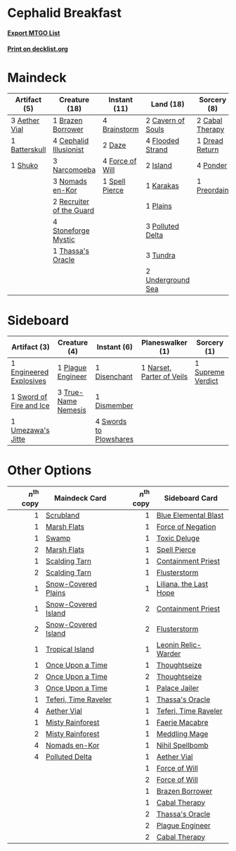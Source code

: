 # Cephalid Breakfast

#### [Export MTGO List](../collection/Cephalid%20Breakfast/Cephalid%20Breakfast.txt)
#### [Print on decklist.org](http://decklist.org/?deckmain=3%09Aether%20Vial%0A1%09Batterskull%0A4%09Brainstorm%0A1%09Brazen%20Borrower%0A2%09Cabal%20Therapy%0A2%09Cavern%20of%20Souls%0A4%09Cephalid%20Illusionist%0A2%09Daze%0A1%09Dread%20Return%0A4%09Flooded%20Strand%0A4%09Force%20of%20Will%0A2%09Island%0A1%09Karakas%0A3%09Narcomoeba%0A3%09Nomads%20en-Kor%0A1%09Plains%0A3%09Polluted%20Delta%0A4%09Ponder%0A1%09Preordain%0A2%09Recruiter%20of%20the%20Guard%0A1%09Shuko%0A1%09Spell%20Pierce%0A4%09Stoneforge%20Mystic%0A1%09Thassa's%20Oracle%0A3%09Tundra%0A2%09Underground%20Sea&deckside=1%09Disenchant%0A1%09Dismember%0A1%09Engineered%20Explosives%0A1%09Narset,%20Parter%20of%20Veils%0A1%09Plague%20Engineer%0A1%09Supreme%20Verdict%0A1%09Sword%20of%20Fire%20and%20Ice%0A4%09Swords%20to%20Plowshares%0A3%09True-Name%20Nemesis%0A1%09Umezawa's%20Jitte)
# Maindeck

|                                      Artifact (5)                                      |                                           Creature (18)                                           |                                      Instant (11)                                       |                                         Land (18)                                          |                                       Sorcery (8)                                        |
|----------------------------------------------------------------------------------------|---------------------------------------------------------------------------------------------------|-----------------------------------------------------------------------------------------|--------------------------------------------------------------------------------------------|------------------------------------------------------------------------------------------|
|3 [Aether Vial](http://gatherer.wizards.com/Pages/Card/Details.aspx?multiverseid=48146) |1 [Brazen Borrower](http://gatherer.wizards.com/Pages/Card/Details.aspx?multiverseid=473001)       |4 [Brainstorm](http://gatherer.wizards.com/Pages/Card/Details.aspx?multiverseid=3897)    |2 [Cavern of Souls](http://gatherer.wizards.com/Pages/Card/Details.aspx?multiverseid=278058)|2 [Cabal Therapy](http://gatherer.wizards.com/Pages/Card/Details.aspx?multiverseid=413625)|
|1 [Batterskull](http://gatherer.wizards.com/Pages/Card/Details.aspx?multiverseid=233055)|4 [Cephalid Illusionist](http://gatherer.wizards.com/Pages/Card/Details.aspx?multiverseid=34776)   |2 [Daze](http://gatherer.wizards.com/Pages/Card/Details.aspx?multiverseid=189255)        |4 [Flooded Strand](http://gatherer.wizards.com/Pages/Card/Details.aspx?multiverseid=405098) |1 [Dread Return](http://gatherer.wizards.com/Pages/Card/Details.aspx?multiverseid=389491) |
|1 [Shuko](http://gatherer.wizards.com/Pages/Card/Details.aspx?multiverseid=74415)       |3 [Narcomoeba](http://gatherer.wizards.com/Pages/Card/Details.aspx?multiverseid=136140)            |4 [Force of Will](http://gatherer.wizards.com/Pages/Card/Details.aspx?multiverseid=3107) |2 [Island](http://gatherer.wizards.com/Pages/Card/Details.aspx?multiverseid=439857)         |4 [Ponder](http://gatherer.wizards.com/Pages/Card/Details.aspx?multiverseid=451051)       |
|                                                                                        |3 [Nomads en-Kor](http://gatherer.wizards.com/Pages/Card/Details.aspx?multiverseid=5196)           |1 [Spell Pierce](http://gatherer.wizards.com/Pages/Card/Details.aspx?multiverseid=425876)|1 [Karakas](http://gatherer.wizards.com/Pages/Card/Details.aspx?multiverseid=413782)        |1 [Preordain](http://gatherer.wizards.com/Pages/Card/Details.aspx?multiverseid=405347)    |
|                                                                                        |2 [Recruiter of the Guard](http://gatherer.wizards.com/Pages/Card/Details.aspx?multiverseid=416779)|                                                                                         |1 [Plains](http://gatherer.wizards.com/Pages/Card/Details.aspx?multiverseid=439856)         |                                                                                          |
|                                                                                        |4 [Stoneforge Mystic](http://gatherer.wizards.com/Pages/Card/Details.aspx?multiverseid=198383)     |                                                                                         |3 [Polluted Delta](http://gatherer.wizards.com/Pages/Card/Details.aspx?multiverseid=405104) |                                                                                          |
|                                                                                        |1 [Thassa's Oracle](http://gatherer.wizards.com/Pages/Card/Details.aspx?multiverseid=476324)       |                                                                                         |3 [Tundra](http://gatherer.wizards.com/Pages/Card/Details.aspx?multiverseid=885)            |                                                                                          |
|                                                                                        |                                                                                                   |                                                                                         |2 [Underground Sea](http://gatherer.wizards.com/Pages/Card/Details.aspx?multiverseid=886)   |                                                                                          |


# Sideboard

|                                          Artifact (3)                                           |                                         Creature (4)                                         |                                         Instant (6)                                          |                                          Planeswalker (1)                                          |                                        Sorcery (1)                                         |
|-------------------------------------------------------------------------------------------------|----------------------------------------------------------------------------------------------|----------------------------------------------------------------------------------------------|----------------------------------------------------------------------------------------------------|--------------------------------------------------------------------------------------------|
|1 [Engineered Explosives](http://gatherer.wizards.com/Pages/Card/Details.aspx?multiverseid=50139)|1 [Plague Engineer](http://gatherer.wizards.com/Pages/Card/Details.aspx?multiverseid=464049)  |1 [Disenchant](http://gatherer.wizards.com/Pages/Card/Details.aspx?multiverseid=847)          |1 [Narset, Parter of Veils](http://gatherer.wizards.com/Pages/Card/Details.aspx?multiverseid=460988)|1 [Supreme Verdict](http://gatherer.wizards.com/Pages/Card/Details.aspx?multiverseid=438776)|
|1 [Sword of Fire and Ice](http://gatherer.wizards.com/Pages/Card/Details.aspx?multiverseid=46429)|3 [True-Name Nemesis](http://gatherer.wizards.com/Pages/Card/Details.aspx?multiverseid=446104)|1 [Dismember](http://gatherer.wizards.com/Pages/Card/Details.aspx?multiverseid=382182)        |                                                                                                    |                                                                                            |
|1 [Umezawa's Jitte](http://gatherer.wizards.com/Pages/Card/Details.aspx?multiverseid=81979)      |                                                                                              |4 [Swords to Plowshares](http://gatherer.wizards.com/Pages/Card/Details.aspx?multiverseid=869)|                                                                                                    |                                                                                            |


# Other Options

|*n*<sup>th</sup> copy|                                         Maindeck Card                                         |*n*<sup>th</sup> copy|                                         Sideboard Card                                          |
|--------------------:|-----------------------------------------------------------------------------------------------|--------------------:|-------------------------------------------------------------------------------------------------|
|                    1|[Scrubland](http://gatherer.wizards.com/Pages/Card/Details.aspx?multiverseid=882)              |                    1|[Blue Elemental Blast](http://gatherer.wizards.com/Pages/Card/Details.aspx?multiverseid=694)     |
|                    1|[Marsh Flats](http://gatherer.wizards.com/Pages/Card/Details.aspx?multiverseid=405101)         |                    1|[Force of Negation](http://gatherer.wizards.com/Pages/Card/Details.aspx?multiverseid=464001)     |
|                    1|[Swamp](http://gatherer.wizards.com/Pages/Card/Details.aspx?multiverseid=439858)               |                    1|[Toxic Deluge](http://gatherer.wizards.com/Pages/Card/Details.aspx?multiverseid=376559)          |
|                    2|[Marsh Flats](http://gatherer.wizards.com/Pages/Card/Details.aspx?multiverseid=405101)         |                    1|[Spell Pierce](http://gatherer.wizards.com/Pages/Card/Details.aspx?multiverseid=425876)          |
|                    1|[Scalding Tarn](http://gatherer.wizards.com/Pages/Card/Details.aspx?multiverseid=405107)       |                    1|[Containment Priest](http://gatherer.wizards.com/Pages/Card/Details.aspx?multiverseid=389470)    |
|                    2|[Scalding Tarn](http://gatherer.wizards.com/Pages/Card/Details.aspx?multiverseid=405107)       |                    1|[Flusterstorm](http://gatherer.wizards.com/Pages/Card/Details.aspx?multiverseid=228255)          |
|                    1|[Snow-Covered Plains](http://gatherer.wizards.com/Pages/Card/Details.aspx?multiverseid=121267) |                    1|[Liliana, the Last Hope](http://gatherer.wizards.com/Pages/Card/Details.aspx?multiverseid=414388)|
|                    1|[Snow-Covered Island](http://gatherer.wizards.com/Pages/Card/Details.aspx?multiverseid=121130) |                    2|[Containment Priest](http://gatherer.wizards.com/Pages/Card/Details.aspx?multiverseid=389470)    |
|                    2|[Snow-Covered Island](http://gatherer.wizards.com/Pages/Card/Details.aspx?multiverseid=121130) |                    2|[Flusterstorm](http://gatherer.wizards.com/Pages/Card/Details.aspx?multiverseid=228255)          |
|                    1|[Tropical Island](http://gatherer.wizards.com/Pages/Card/Details.aspx?multiverseid=884)        |                    1|[Leonin Relic-Warder](http://gatherer.wizards.com/Pages/Card/Details.aspx?multiverseid=432997)   |
|                    1|[Once Upon a Time](http://gatherer.wizards.com/Pages/Card/Details.aspx?multiverseid=473131)    |                    1|[Thoughtseize](http://gatherer.wizards.com/Pages/Card/Details.aspx?multiverseid=438676)          |
|                    2|[Once Upon a Time](http://gatherer.wizards.com/Pages/Card/Details.aspx?multiverseid=473131)    |                    2|[Thoughtseize](http://gatherer.wizards.com/Pages/Card/Details.aspx?multiverseid=438676)          |
|                    3|[Once Upon a Time](http://gatherer.wizards.com/Pages/Card/Details.aspx?multiverseid=473131)    |                    1|[Palace Jailer](http://gatherer.wizards.com/Pages/Card/Details.aspx?multiverseid=416775)         |
|                    1|[Teferi, Time Raveler](http://gatherer.wizards.com/Pages/Card/Details.aspx?multiverseid=461148)|                    1|[Thassa's Oracle](http://gatherer.wizards.com/Pages/Card/Details.aspx?multiverseid=476324)       |
|                    4|[Aether Vial](http://gatherer.wizards.com/Pages/Card/Details.aspx?multiverseid=48146)          |                    1|[Teferi, Time Raveler](http://gatherer.wizards.com/Pages/Card/Details.aspx?multiverseid=461148)  |
|                    1|[Misty Rainforest](http://gatherer.wizards.com/Pages/Card/Details.aspx?multiverseid=405102)    |                    1|[Faerie Macabre](http://gatherer.wizards.com/Pages/Card/Details.aspx?multiverseid=201822)        |
|                    2|[Misty Rainforest](http://gatherer.wizards.com/Pages/Card/Details.aspx?multiverseid=405102)    |                    1|[Meddling Mage](http://gatherer.wizards.com/Pages/Card/Details.aspx?multiverseid=179547)         |
|                    4|[Nomads en-Kor](http://gatherer.wizards.com/Pages/Card/Details.aspx?multiverseid=5196)         |                    1|[Nihil Spellbomb](http://gatherer.wizards.com/Pages/Card/Details.aspx?multiverseid=442215)       |
|                    4|[Polluted Delta](http://gatherer.wizards.com/Pages/Card/Details.aspx?multiverseid=405104)      |                    1|[Aether Vial](http://gatherer.wizards.com/Pages/Card/Details.aspx?multiverseid=48146)            |
|                     |                                                                                               |                    1|[Force of Will](http://gatherer.wizards.com/Pages/Card/Details.aspx?multiverseid=3107)           |
|                     |                                                                                               |                    2|[Force of Will](http://gatherer.wizards.com/Pages/Card/Details.aspx?multiverseid=3107)           |
|                     |                                                                                               |                    1|[Brazen Borrower](http://gatherer.wizards.com/Pages/Card/Details.aspx?multiverseid=473001)       |
|                     |                                                                                               |                    1|[Cabal Therapy](http://gatherer.wizards.com/Pages/Card/Details.aspx?multiverseid=413625)         |
|                     |                                                                                               |                    2|[Thassa's Oracle](http://gatherer.wizards.com/Pages/Card/Details.aspx?multiverseid=476324)       |
|                     |                                                                                               |                    2|[Plague Engineer](http://gatherer.wizards.com/Pages/Card/Details.aspx?multiverseid=464049)       |
|                     |                                                                                               |                    2|[Cabal Therapy](http://gatherer.wizards.com/Pages/Card/Details.aspx?multiverseid=413625)         |

